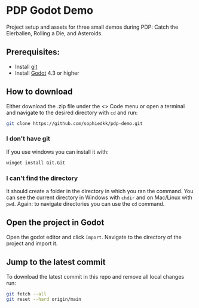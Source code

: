 # PDP Godot Demo

Project setup and assets for three small demos during PDP: Catch the Eierballen, Rolling a Die, and Asteroids.

## Prerequisites:

- Install [git](https://git-scm.com/)
- Install [Godot](https://godotengine.org/) 4.3 or higher

## How to download

Either download the .zip file under the <> Code menu or open a terminal and navigate to the desired directory with `cd` and run:

```bash
git clone https://github.com/sophiedkk/pdp-demo.git
```
### I don't have git

If you use windows you can install it with:

```bash
winget install Git.Git
```

### I can't find the directory

It should create a folder in the directory in which you ran the command. You can see the current directory in
Windows with `chdir` and on Mac/Linux with `pwd`. Again: to navigate directories you can use the `cd` command.

## Open the project in Godot

Open the godot editor and click `Import`. Navigate to the directory of the project and import it.

## Jump to the latest commit

To download the latest commit in this repo and remove all local changes run:

```bash
git fetch --all
git reset --hard origin/main
```
